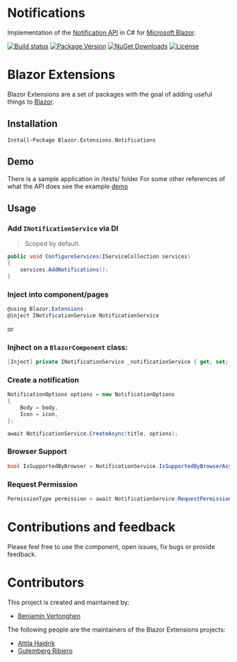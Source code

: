 # Notifications
Implementation of the [Notification API](https://developer.mozilla.org/en-US/docs/Web/API/notification) in C# for [Microsoft Blazor](https://github.com/aspnet/Blazor).

[![Build status](https://dotnet-ci.visualstudio.com/DotnetCI/_apis/build/status/Blazor-Extensions-Notifications-CI?branch=master)](https://dotnet-ci.visualstudio.com/DotnetCI/_build/latest?definitionId=8&branch=master)
[![Package Version](https://img.shields.io/nuget/v/Blazor.Extensions.Notifications.svg)](https://www.nuget.org/packages/Blazor.Extensions.Notifications)
[![NuGet Downloads](https://img.shields.io/nuget/dt/Blazor.Extensions.Notifications.svg)](https://www.nuget.org/packages/Blazor.Extensions.Notifications)
[![License](https://img.shields.io/github/license/BlazorExtensions/Notifications.svg)](https://github.com/BlazorExtensions/Notifications/blob/master/LICENSE)

# Blazor Extensions

Blazor Extensions are a set of packages with the goal of adding useful things to [Blazor](https://blazor.net).

## Installation

```
Install-Package Blazor.Extensions.Notifications
```

## Demo
There is a sample application in /tests/ folder
For some other references of what the API does see the example [demo](https://web-push-book.gauntface.com/demos/notification-examples/)

## Usage

### Add `INotificationService` via DI
> Scoped by default.
```csharp
public void ConfigureServices(IServiceCollection services)
{
    services.AddNotifications();
}
```

### Inject into component/pages
```csharp
@using Blazor.Extensions
@inject INotificationService NotificationService
```

or

### Injhect on a `BlazorComponent` class:

```c#
[Inject] private INotificationService _notificationService { get; set; }
```

### Create a notification
```csharp
NotificationOptions options = new NotificationOptions
{
    Body = body,
    Icon = icon,
};

await NotificationService.CreateAsync(title, options);
```
 ### Browser Support
```csharp
bool IsSupportedByBrowser = NotificationService.IsSupportedByBrowserAsync(); 
```
### Request Permission
```csharp
PermissionType permission = await NotificationService.RequestPermissionAsync();
```

# Contributions and feedback

Please feel free to use the component, open issues, fix bugs or provide feedback.

# Contributors

This project is created and maintained by:

- [Benjamin Vertonghen](vertonghenb)

The following people are the maintainers of the Blazor Extensions projects:

- [Attila Hajdrik](https://github.com/attilah)
- [Gutemberg Ribiero](https://github.com/galvesribeiro)
